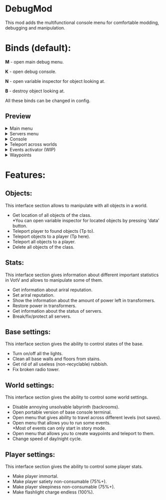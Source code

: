 # **DebugMod**
This mod adds the multifunctional console menu for comfortable modding, debugging and manipulation.

# Binds (default):
**M** - open main debug menu.
 
**K** - open debug console. 

**N** - open variable inspector for object looking at. 

**B** - destroy object looking at. 


All these binds can be changed in config.

## Preview


<details>
<summary>Main menu</summary>

![Preview](https://github.com/Acitulen/DebugMod/blob/main/DebugModMainMenuPreview.png?raw=true)
</details>


<details>
<summary>Servers menu</summary>

![Preview](https://github.com/Acitulen/DebugMod/blob/main/DebugModServersPreview.png?raw=true)
</details>


<details>
<summary>Console</summary>

![Preview](https://github.com/Acitulen/DebugMod/blob/main/DebugModConsolePreview.png?raw=true)
</details>

<details>
<summary>Teleport across worlds</summary>

![Preview](https://github.com/Acitulen/DebugMod/blob/main/DebugModWorldTeleporterPreview.png?raw=true)
</details>

<details>
<summary>Events activator (WIP)</summary>

![Preview](https://github.com/Acitulen/DebugMod/blob/main/DebugModEventsActivatorPreview.png?raw=true)
</details>

<details>
<summary>Waypoints</summary>

![Preview](https://github.com/Acitulen/DebugMod/blob/main/DebugModWaypointsPreview.png?raw=true)
</details>

# Features: 
## Objects:
This interface section allows to manipulate with all objects in a world.
- Get location of all objects of the class.  
*You can open variable inspector for located objects by pressing 'data' button.
- Teleport player to found objects (Tp to).
- Teleport objects to a player (Tp here).
- Teleport all objects to a player.
- Delete all objects of the class.


## Stats:
This interface section gives information about different important statistics in VotV and allows to manipulate some of them.
- Get information about ariral reputation.
- Set ariral reputation.
- Show the information about the amount of power left in transformers.
- Restore power in transformers.
- Get information about the status of servers.
- Break/fix/protect all servers.

## Base settings:
This interface section gives the ability to control states of the base.
- Turn on/off all the lights.
- Clean all base walls and floors from stains. 
- Get rid of all useless (non-recyclable) rubbish.
- Fix broken radio tower.

## World settings:
This interface section gives the ability to control some world settings.
- Disable annoying unsolvable labyrinth (backrooms).
- Open portable version of base console terminal. 
- Open menu that gives ability to travel across different levels (not saves).
- Open menu that allows you to run some events.  
*Most of events can only start in story mode.
- Open menu that allows you to create waypoints and teleport to them.
- Change speed of day/night cycle.

## Player settings:
This interface section gives the ability to control some player stats.
- Make player immortal.
- Make player satiety non-consumable (75%+).
- Make player sleepiness non-consumable (75%+). 
- Make flashlight charge endless (100%).

